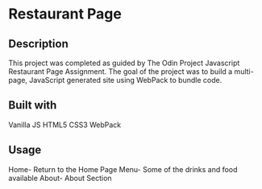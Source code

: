 # Restaurant Page
## Description
This project was completed as guided by The Odin Project Javascript Restaurant Page Assignment. The goal of the project was to build a multi-page, JavaScript generated site using WebPack to bundle code.

## Built with
Vanilla JS
HTML5
CSS3
WebPack

## Usage
Home- Return to the Home Page
Menu- Some of the drinks and food available
About- About Section
